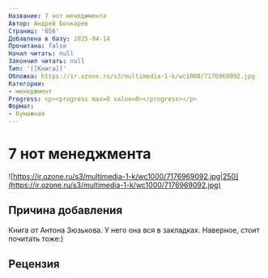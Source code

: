 ```yaml
---
Название: 7 нот менеджмента
Автор: Андрей Бочкарев
Страниц: '656'
Добавлена в базу: 2025-04-14
Прочитана: false
Начал читать: null
Закончил читать: null
Тип: '[[Книга]]'
Обложка: https://ir.ozone.ru/s3/multimedia-1-k/wc1000/7176969092.jpg
Категории:
- менеджмент
Progress: <p><progress max=0 value=0></progress></p>
Формат:
- бумажная
---
```

# 7 нот менеджмента

![https://ir.ozone.ru/s3/multimedia-1-k/wc1000/7176969092.jpg|250](https://ir.ozone.ru/s3/multimedia-1-k/wc1000/7176969092.jpg)

## Причина добавления

Книга от Антона Зюзькова. У него она вся в закладках. Наверное, стоит почитать тоже:)

## Рецензия